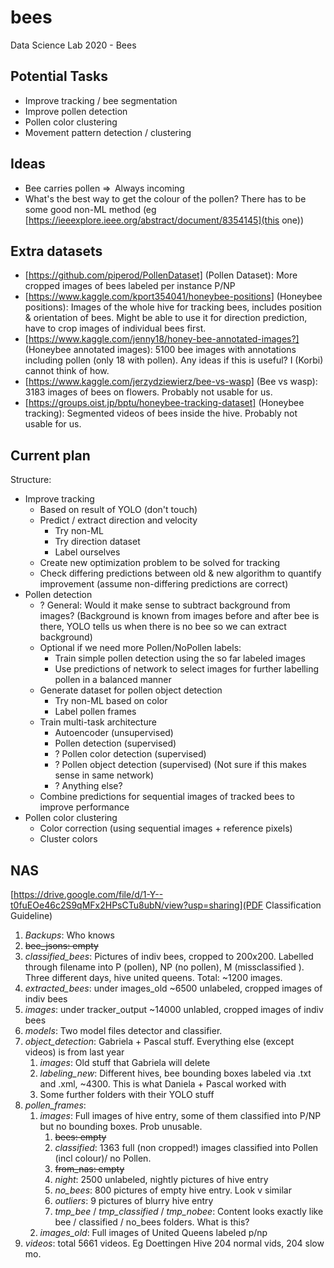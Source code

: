 # bees
Data Science Lab 2020 - Bees

## Potential Tasks
- Improve tracking / bee segmentation
- Improve pollen detection
- Pollen color clustering
- Movement pattern detection / clustering

## Ideas
- Bee carries pollen ⇒  Always incoming 
- What's the best way to get the colour of the pollen? There has to be some good non-ML method (eg [https://ieeexplore.ieee.org/abstract/document/8354145](this one))

## Extra datasets
- [https://github.com/piperod/PollenDataset] (Pollen Dataset): More cropped images of bees labeled per instance P/NP
- [https://www.kaggle.com/kport354041/honeybee-positions] (Honeybee positions): Images of the whole hive for tracking bees, includes position & orientation of bees. Might be able to use it for direction prediction, have to crop images of individual bees first.
- [https://www.kaggle.com/jenny18/honey-bee-annotated-images?] (Honeybee annotated images): 5100 bee images with annotations including pollen (only 18 with pollen). Any ideas if this is useful? I (Korbi) cannot think of how.
- [https://www.kaggle.com/jerzydziewierz/bee-vs-wasp] (Bee vs wasp): 3183 images of bees on flowers. Probably not usable for us.
- [https://groups.oist.jp/bptu/honeybee-tracking-dataset] (Honeybee tracking): Segmented videos of bees inside the hive. Probably not usable for us.

## Current plan
Structure:
- Improve tracking
  - Based on result of YOLO (don't touch)
  - Predict / extract direction and velocity
    - Try non-ML
    - Try direction dataset
    - Label ourselves
  - Create new optimization problem to be solved for tracking
  - Check differing predictions between old & new algorithm to quantify improvement (assume non-differing predictions are correct)
- Pollen detection
  - ? General: Would it make sense to subtract background from images? (Background is known from images before and after bee is there, YOLO tells us when there is no bee so we can extract background)
  - Optional if we need more Pollen/NoPollen labels:
    - Train simple pollen detection using the so far labeled images
    - Use predictions of network to select images for further labelling pollen in a balanced manner
  - Generate dataset for pollen object detection
    - Try non-ML based on color
    - Label pollen frames
  - Train multi-task architecture
    - Autoencoder (unsupervised)
    - Pollen detection (supervised)
    - ? Pollen color detection (supervised)
    - ? Pollen object detection (supervised) (Not sure if this makes sense in same network)
    - ? Anything else?
  - Combine predictions for sequential images of tracked bees to improve performance
- Pollen color clustering
  - Color correction (using sequential images + reference pixels)
  - Cluster colors

## NAS
[https://drive.google.com/file/d/1-Y--t0fuEOe46c2S9qMFx2HPsCTu8ubN/view?usp=sharing](PDF Classification Guideline)


1. *Backups*: Who knows
2. ~~bee_jsons: empty~~
3. *classified_bees*: Pictures of indiv bees, cropped to 200x200. Labelled through filename into P (pollen), NP (no pollen), M (missclassified ). Three different days, hive united queens. Total: ~1200 images.
4. *extracted_bees*: under images_old ~6500 unlabeled, cropped images of indiv bees
5. *images*: under tracker_output ~14000 unlabled, cropped images of indiv bees
6. *models*: Two model files detector and classifier.
7. *object_detection*: Gabriela + Pascal stuff. Everything else (except videos) is from last year
    1. *images*: Old stuff that Gabriela will delete
    2. *labeling_new*: Different hives, bee bounding boxes labeled via .txt and .xml, ~4300. This is what Daniela + Pascal worked with
    3. Some further folders with their YOLO stuff
8. *pollen_frames*:
    1. *images*: Full images of hive entry, some of them classified into P/NP but no bounding boxes. Prob unusable.
        1. ~~bees: empty~~
        2. *classified*: 1363 full (non cropped!) images classified into Pollen (incl colour)/ no Pollen.
        3. ~~from_nas: empty~~
        4. *night*: 2500 unlabeled, nightly pictures of hive entry
        5. *no_bees*: 800 pictures of empty hive entry. Look v similar
        6. *outliers*: 9 pictures of blurry hive entry
        7. *tmp_bee* / *tmp_classified* / *tmp_nobee*: Content looks exactly like bee / classified / no_bees folders. What is this?
    2. *images_old*: Full images of United Queens labeled p/np
9. *videos*: total 5661 videos. Eg Doettingen Hive 204 normal vids, 204 slow mo.



